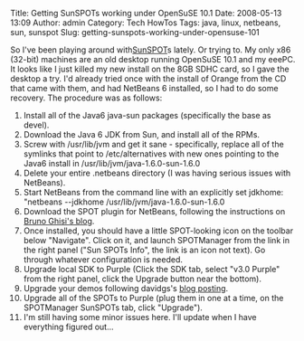 Title: Getting SunSPOTs working under OpenSuSE 10.1
Date: 2008-05-13 13:09
Author: admin
Category: Tech HowTos
Tags: java, linux, netbeans, sun, sunspot
Slug: getting-sunspots-working-under-opensuse-101

So I've been playing around with[SunSPOT][]s lately. Or trying to. My
only x86 (32-bit) machines are an old desktop running OpenSuSE 10.1 and
my eeePC. It looks like I just killed my new install on the 8GB SDHC
card, so I gave the desktop a try. I'd already tried once with the
install of Orange from the CD that came with them, and had NetBeans 6
installed, so I had to do some recovery. The procedure was as follows:

1.  Install all of the Java6 java-sun packages (specifically the base as
    devel).
2.  Download the Java 6 JDK from Sun, and install all of the RPMs.
3.  Screw with /usr/lib/jvm and get it sane - specifically, replace all
    of the symlinks that point to /etc/alternatives with new ones
    pointing to the Java6 install in /usr/lib/jvm/java-1.6.0-sun-1.6.0
4.  Delete your entire .netbeans directory (I was having serious issues
    with NetBeans).
5.  Start NetBeans from the command line with an explicitly set jdkhome:
    "netbeans --jdkhome /usr/lib/jvm/java-1.6.0-sun-1.6.0
6.  Download the SPOT plugin for NetBeans, following the instructions on
    [Bruno Ghisi's blog][].
7.  Once installed, you should have a little SPOT-looking icon on the
    toolbar below "Navigate". Click on it, and launch SPOTManager from
    the link in the right panel ("Sun SPOTs Info", the link is an icon
    not text). Go through whatever configuration is needed.
8.  Upgrade local SDK to Purple (Click the SDK tab, select "v3.0 Purple"
    from the right panel, click the Upgrade button near the bottom).
9.  Upgrade your demos following davidgs's [blog posting][].
10. Upgrade all of the SPOTs to Purple (plug them in one at a time, on
    the SPOTManager SunSPOTs tab, click "Upgrade").
11. I'm still having some minor issues here. I'll update when I have
    everything figured out...

  [SunSPOT]: http://www.sunspotworld.com
  [Bruno Ghisi's blog]: http://weblogs.java.net/blog/brunogh/archive/2008/04/starting_with_s.html
  [blog posting]: http://blogs.sun.com/davidgs/entry/beta_follow_up
